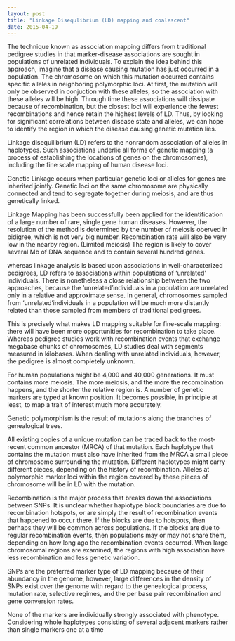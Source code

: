 ```yaml
---
layout: post
title: "Linkage Disequlibrium (LD) mapping and coalescent"
date: 2015-04-19
---
```



The technique known as association mapping differs from traditional pedigree studies in that marker-disease associations
are sought in populations of unrelated individuals. To explain the idea behind this approach, imagine that a disease causing mutation has just occurred in a population. The chromosome on which this mutation occurred contains specific alleles in neighboring polymorphic loci. At first, the mutation will only be observed in conjuction with these alleles, so the association with these alleles will be high. Through time these associations will dissipate because of recombination, but the closest loci will experience the fewest recombinations and hence retain the highest levels of LD. Thus, by looking for significant correlations between disease state and alleles, we can hope to identify the region in which the disease causing genetic mutation lies.

Linkage disequilibrium (LD) refers to the nonrandom association of alleles in haplotypes. Such associations underlie all forms of genetic mapping (a process of establishing the locations of genes on the chromosomes), including the fine scale mapping of human disease loci.

Genetic Linkage occurs when particular genetic loci or alleles for genes are inherited jointly. Genetic loci on the same chromosome are physically connected and tend to segregate together during meiosis, and are thus genetically linked.

Linkage Mapping has been successfully been applied for the identification of a large number of rare, single gene human diseases. However, the resolution of the method is determined by the number of meiosis oberved in pidigree, which is not very big number.
Recombination rate will also be very low in the nearby region.
(Limited meiosis)
The region is likely to cover several Mb of DNA sequence and
to contain several hundred genes.


whereas linkage analysis is based upon associations in well-characterized pedigrees, LD refers to associations
within populations of ‘unrelated’ individuals. There
is nonetheless a close relationship between the two
approaches, because the ‘unrelated’individuals in
a population are unrelated only in a relative and
approximate sense. In general, chromosomes sampled
from ‘unrelated’individuals in a population will be
much more distantly related than those sampled from
members of traditional pedigrees. 

This is precisely
what makes LD mapping suitable for fine-scale
mapping: there will have been more opportunities
for recombination to take place. Whereas pedigree
studies work with recombination events that
exchange megabase chunks of chromosomes, LD
studies deal with segments measured in kilobases.  When dealing with unrelated individuals,
however, the pedigree is almost completely unknown.

For human populations
might be 4,000 and 40,000 generations. It must contains
more meiosis.
The more meiosis, and the more the recombination happens,
and the shorter the relative region is.
A number of genetic markers are typed at known position.
It becomes possible, in principle at least, to map a trait of
interest much more accurately.


Genetic polymorphism is the result of mutations along the branches of genealogical trees. 

All existing copies of a unique
mutation can be traced back to the most-recent common
ancestor (MRCA) of that mutation. Each haplotype that
contains the mutation must also have inherited from the
MRCA a small piece of chromosome surrounding the
mutation. Different haplotypes might carry different
pieces, depending on the history of recombination. Alleles at polymorphic marker loci within the region
covered by these pieces of chromosome will be in LD with
the mutation.

Recombination is the major process that breaks down the associations between SNPs. It is unclear whether haplotype block boundaries are due to recombination hotspots, or are simply the result of recombination events that happened to occur there. If the blocks are due to hotspots, then perhaps they will be common across populations. If the blocks are due to regular recombination events, then populations may or may not share them, depending on how long ago the recombination events occurred. When large chromosomal regions are examined, the regions with high association have less recombination and less genetic variation. 

SNPs are the preferred marker type of LD mapping because of their abundancy in the genome, however, large differences in the
density of SNPs exist over the genome with regard to the genealogical process, mutation rate, selective regimes, and the per base pair recombination and gene conversion rates.

None of the markers are individually strongly associated with
phenotype.
Considering whole haplotypes consisting of several adjacent
markers rather than single markers one at a time
